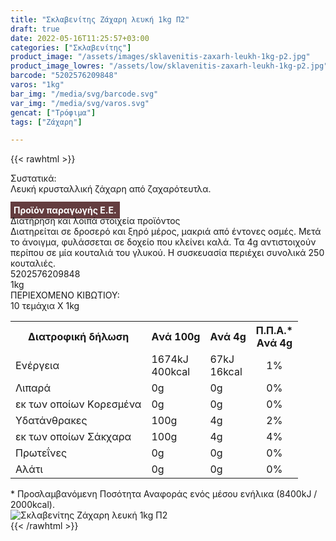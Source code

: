 ```yaml
---
title: "Σκλαβενίτης Ζάχαρη λευκή 1kg Π2"
draft: true
date: 2022-05-16T11:25:57+03:00
categories: ["Σκλαβενίτης"]
product_image: "/assets/images/sklavenitis-zaxarh-leukh-1kg-p2.jpg"
product_image_lowres: "/assets/low/sklavenitis-zaxarh-leukh-1kg-p2.jpg"
barcode: "5202576209848"
varos: "1kg"
bar_img: "/media/svg/barcode.svg"
var_img: "/media/svg/varos.svg"
gencat: ["Τρόφιμα"]
tags: ["Ζάχαρη"]

---
```

{{< rawhtml >}}

<div class="sload634"><div class="product"><div id="sistatika">Συστατικά:</div><div class="alltext">Λευκή κρυσταλλική ζάχαρη από ζαχαρότευτλα.<br><br><b style="background:#643d3f;color:#fff;padding:5px">Προϊόν παραγωγής Ε.Ε.</b><br></div><div id="loipa">Διατήρηση και λοιπά στοιχεία προϊόντος</div><div class="alltext">Διατηρείται σε δροσερό και ξηρό μέρος, μακριά από έντονες οσμές. Μετά το άνοιγμα, φυλάσσεται σε δοχείο που κλείνει καλά. Τα 4g αντιστοιχούν περίπου σε μία κουταλιά του γλυκού. H συσκευασία περιέχει συνολικά 250 κουταλιές.</div><div id="barcode"><div id="barimage1"></div><span id="bartext">5202576209848</span></div><div id="varos"><div id="varosimage1"></div><span id="varostext">1kg</span></div><div id="kivotio">ΠΕΡΙΕΧΟΜΕΝΟ ΚΙΒΩΤΙΟΥ:<br>10 τεμάχια Χ 1kg</div><div class="tabout"><table id="diatable"><tbody><tr><th>Διατροφική δήλωση</th><th>Aνά 100g</th><th>Aνά 4g</th><th>Π.Π.Α.*<br>Aνά 4g</th></tr><tr><td class="texr2">Ενέργεια</td><td class="texr">1674kJ<br>400kcal</td><td class="texr">67kJ<br>16kcal</td><td class="texr" style="text-align:center">1%</td></tr><tr><td class="texr2">Λιπαρά</td><td class="texr">0g</td><td class="texr">0g</td><td class="texr" style="text-align:center">0%</td></tr><tr><td class="gray">εκ των οποίων Kορεσµένα</td><td class="gray2">0g</td><td class="gray2">0g</td><td class="gray2" style="text-align:center">0%</td></tr><tr><td class="texr2">Yδατάνθρακες</td><td class="texr">100g</td><td class="texr">4g</td><td class="texr" style="text-align:center">2%</td></tr><tr><td class="gray">εκ των οποίων Σάκχαρα</td><td class="gray2">100g</td><td class="gray2">4g</td><td class="gray2" style="text-align:center">4%</td></tr><tr><td class="texr2">Πρωτεΐνες</td><td class="texr">0g</td><td class="texr">0g</td><td class="texr" style="text-align:center">0%</td></tr><tr><td class="texr2">Αλάτι</td><td class="texr">0g</td><td class="texr">0g</td><td class="texr" style="text-align:center">0%</td></tr></tbody></table></div><div class="alltext">* Προσλαμβανόμενη Ποσότητα Αναφοράς ενός μέσου ενήλικα (8400kJ / 2000kcal).</div><div class="pimg"><img alt="Σκλαβενίτης Ζάχαρη λευκή 1kg Π2" title="Σκλαβενίτης Ζάχαρη λευκή 1kg Π2" src="/assets/images/sklavenitis-zaxarh-leukh-1kg-p2.jpg"></div></div></div>
{{< /rawhtml >}}


